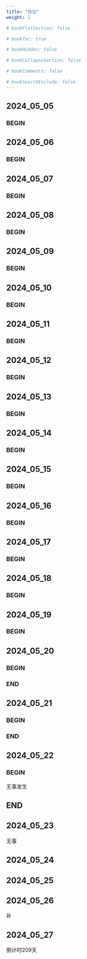 ```yaml
---
title: "日记"
weight: 1

# bookFlatSection: false

# bookToc: true

# bookHidden: false

# bookCollapseSection: false

# bookComments: false

# bookSearchExclude: false
---
```


## 2024_05_05

### BEGIN

## 2024_05_06

### BEGIN

## 2024_05_07

### BEGIN

## 2024_05_08

### BEGIN

## 2024_05_09

### BEGIN

## 2024_05_10

### BEGIN

## 2024_05_11

### BEGIN

## 2024_05_12

### BEGIN

## 2024_05_13

### BEGIN

## 2024_05_14

### BEGIN

## 2024_05_15

### BEGIN

## 2024_05_16

### BEGIN

## 2024_05_17

### BEGIN

## 2024_05_18

### BEGIN

## 2024_05_19

### BEGIN

## 2024_05_20

### BEGIN

### END

## 2024_05_21

### BEGIN

### END

## 2024_05_22

### BEGIN 

无事发生

## END

## 2024_05_23

无事

## 2024_05_24

## 2024_05_25

## 2024_05_26

补

## 2024_05_27

倒计时209天
